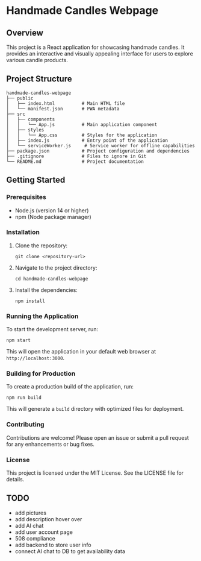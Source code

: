 # Handmade Candles Webpage

## Overview
This project is a React application for showcasing handmade candles. It provides an interactive and visually appealing interface for users to explore various candle products.

## Project Structure
```
handmade-candles-webpage
├── public
│   ├── index.html          # Main HTML file
│   └── manifest.json       # PWA metadata
├── src
│   ├── components
│   │   └── App.js          # Main application component
│   ├── styles
│   │   └── App.css         # Styles for the application
│   ├── index.js            # Entry point of the application
│   └── serviceWorker.js     # Service worker for offline capabilities
├── package.json            # Project configuration and dependencies
├── .gitignore              # Files to ignore in Git
└── README.md               # Project documentation
```

## Getting Started

### Prerequisites
- Node.js (version 14 or higher)
- npm (Node package manager)

### Installation
1. Clone the repository:
   ```
   git clone <repository-url>
   ```
2. Navigate to the project directory:
   ```
   cd handmade-candles-webpage
   ```
3. Install the dependencies:
   ```
   npm install
   ```

### Running the Application
To start the development server, run:
```
npm start
```
This will open the application in your default web browser at `http://localhost:3000`.

### Building for Production
To create a production build of the application, run:
```
npm run build
```
This will generate a `build` directory with optimized files for deployment.

### Contributing
Contributions are welcome! Please open an issue or submit a pull request for any enhancements or bug fixes.

### License
This project is licensed under the MIT License. See the LICENSE file for details.

## TODO
- add pictures
- add description hover over
- add AI chat
- add user account page
- 508 compliance
- add backend to store user info
- connect AI chat to DB to get availability data
